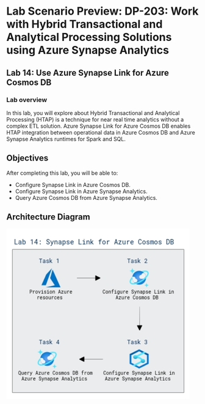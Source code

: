 # Lab Scenario Preview: DP-203: Work with Hybrid Transactional and Analytical Processing Solutions using Azure Synapse Analytics


## Lab 14: Use Azure Synapse Link for Azure Cosmos DB

### Lab overview

In this lab, you will explore about Hybrid Transactional and Analytical Processing (HTAP) is a technique for near real time analytics without a complex ETL solution. Azure Synapse Link for Azure Cosmos DB enables HTAP integration between operational data in Azure Cosmos DB and Azure Synapse Analytics runtimes for Spark and SQL.


## Objectives
  
After completing this lab, you will be able to:

- Configure Synapse Link in Azure Cosmos DB.
- Configure Synapse Link in Azure Synapse Analytics.
- Query Azure Cosmos DB from Azure Synapse Analytics.

## Architecture Diagram


   ![Azure portal with a cloud shell pane](./media/lab14.1.png)
